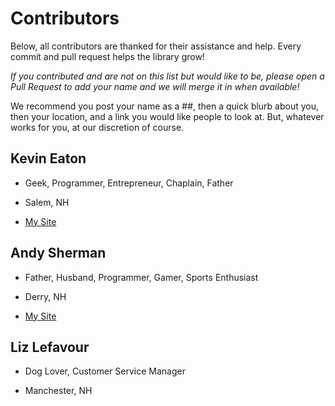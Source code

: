 # Contributors

Below, all contributors are thanked for their assistance and help. Every commit and pull request helps the library grow!

_If you contributed and are not on this list but would like to be, please open a Pull Request to add your name and we will merge it in when available!_

We recommend you post your name as a ##, then a quick blurb about you, then your location, and a link you would like people to look at. But, whatever works for you, at our discretion of course.

## Kevin Eaton

* Geek, Programmer, Entrepreneur, Chaplain, Father

* Salem, NH

* [My Site](https://www.kevineaton.net)

## Andy Sherman

* Father, Husband, Programmer, Gamer, Sports Enthusiast

* Derry, NH

* [My Site](https://www.andrewesherman.net)

## Liz Lefavour

* Dog Lover, Customer Service Manager

* Manchester, NH